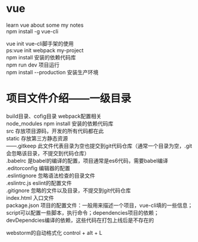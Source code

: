 # vue
learn vue about some my notes
<br>
npm install -g vue-cli
<br>
  
  vue init <template-name> <project-name>	vue-cli脚手架的使用<br>
ps:vue init webpack my-project<br>
npm install     安装的依赖代码库<br>
npm run dev		项目运行<br>
npm install --production	安装生产环境

# 项目文件介绍——一级目录
build目录、cofig目录	webpack配置相关<br>
node_modules	npm install 安装的依赖代码库<br>
src				存放项目源码，开发的所有代码都在此<br>
static			存放第三方静态资源<br>
——.gitkeep		此文件代表目录为空也提交到git代码仓库（通常一个目录为空，.git会忽略该目录，不提交到代码仓库）<br>
.babelrc		是babel的编译的配置，项目通常是es6代码，需要babel编译<br>
.editorconfig	编辑器的配置<br>
.eslintignore	忽略语法检查的目录文件<br>
.eslintrc.js	eslint的配置文件<br>
.gitignore		忽略的文件以及目录，不提交到git代码仓库<br>
index.html		入口文件<br>
package.json	项目的配置文件：一般用来描述一个项目，vue-cli填的一些信息；script可以配置一些脚本，执行命令；dependencies项目的依赖；devDependcies编译的依赖，这些代码在打包上线后是不存在的<br>

webstorm的自动格式化  control + alt + L 
